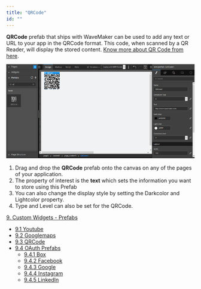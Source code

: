 ```yaml
---
title: "QRCode"
id: ""
---
```


**QRCode** prefab that ships with WaveMaker can be used to add any text or URL to your app in the QRCode format. This code, when scanned by a QR Reader, will display the stored content. [Know more about QR Code from here](http://www.qrcode.com/en/).

[![](../../../assets/QRCode_Prefab.png)](../../../assets/QRCode_Prefab.png)

1. Drag and drop the **QRCode** prefab onto the canvas on any of the pages of your application.
2. The property of interest is the **text** which sets the information you want to store using this Prefab
3. You can also change the display style by setting the Darkcolor and Lightcolor property.
4. Type and Level can also be set for the QRCode.

[9\. Custom Widgets - Prefabs](/learn/app-development/widgets/widget-library/#prefabs)

- [9.1 Youtube](/learn/app-development/widgets/prefab/youtube/)
- [9.2 Googlemaps](/learn/app-development/widgets/prefab/googlemaps/)
- [9.3 QRCode](/learn/app-development/widgets/prefab/qrcode/)
- [9.4 OAuth Prefabs](/learn/app-development/widgets/prefab/oauth-prefabs/)
    - [9.4.1 Box](/learn/app-development/widgets/prefab/oauth-prefabs/box/)
    - [9.4.2 Facebook](/learn/app-development/widgets/prefab/oauth-prefabs/facebook/)
    - [9.4.3 Google](/learn/app-development/widgets/prefab/oauth-prefabs/google/)
    - [9.4.4 Instagram](learn/app-development/widgets/prefab/oauth-prefabs/instagram/)
    - [9.4.5 LinkedIn](/learn/app-development/widgets/prefab/oauth-prefabs/linkedin/)
